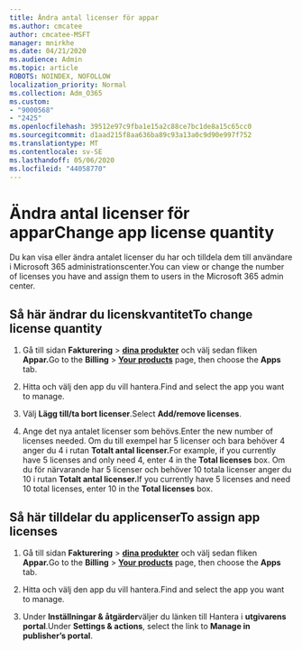 ```yaml
---
title: Ändra antal licenser för appar
ms.author: cmcatee
author: cmcatee-MSFT
manager: mnirkhe
ms.date: 04/21/2020
ms.audience: Admin
ms.topic: article
ROBOTS: NOINDEX, NOFOLLOW
localization_priority: Normal
ms.collection: Adm_O365
ms.custom:
- "9000568"
- "2425"
ms.openlocfilehash: 39512e97c9fba1e15a2c88ce7bc1de8a15c65cc0
ms.sourcegitcommit: d1aad215f8aa636ba89c93a13a0c9d90e997f752
ms.translationtype: MT
ms.contentlocale: sv-SE
ms.lasthandoff: 05/06/2020
ms.locfileid: "44058770"
---
```

# <a name="change-app-license-quantity"></a><span data-ttu-id="b2061-102">Ändra antal licenser för appar</span><span class="sxs-lookup"><span data-stu-id="b2061-102">Change app license quantity</span></span>

<span data-ttu-id="b2061-103">Du kan visa eller ändra antalet licenser du har och tilldela dem till användare i Microsoft 365 administrationscenter.</span><span class="sxs-lookup"><span data-stu-id="b2061-103">You can view or change the number of licenses you have and assign them to users in the Microsoft 365 admin center.</span></span> 

## <a name="to-change-license-quantity"></a><span data-ttu-id="b2061-104">Så här ändrar du licenskvantitet</span><span class="sxs-lookup"><span data-stu-id="b2061-104">To change license quantity</span></span>

1. <span data-ttu-id="b2061-105">Gå till sidan **Fakturering** > **[dina produkter](https://go.microsoft.com/fwlink/p/?linkid=842054)** och välj sedan fliken **Appar.**</span><span class="sxs-lookup"><span data-stu-id="b2061-105">Go to the **Billing** > **[Your products](https://go.microsoft.com/fwlink/p/?linkid=842054)** page, then choose the **Apps** tab.</span></span>

2. <span data-ttu-id="b2061-106">Hitta och välj den app du vill hantera.</span><span class="sxs-lookup"><span data-stu-id="b2061-106">Find and select the app you want to manage.</span></span>  

3. <span data-ttu-id="b2061-107">Välj **Lägg till/ta bort licenser**.</span><span class="sxs-lookup"><span data-stu-id="b2061-107">Select **Add/remove licenses**.</span></span>

4. <span data-ttu-id="b2061-108">Ange det nya antalet licenser som behövs.</span><span class="sxs-lookup"><span data-stu-id="b2061-108">Enter the new number of licenses needed.</span></span> <span data-ttu-id="b2061-109">Om du till exempel har 5 licenser och bara behöver 4 anger du 4 i rutan **Totalt antal licenser.**</span><span class="sxs-lookup"><span data-stu-id="b2061-109">For example, if you currently have 5 licenses and only need 4, enter 4 in the **Total licenses** box.</span></span> <span data-ttu-id="b2061-110">Om du för närvarande har 5 licenser och behöver 10 totala licenser anger du 10 i rutan **Totalt antal licenser.**</span><span class="sxs-lookup"><span data-stu-id="b2061-110">If you currently have 5 licenses and need 10 total licenses, enter 10 in the **Total licenses** box.</span></span>

## <a name="to-assign-app-licenses"></a><span data-ttu-id="b2061-111">Så här tilldelar du applicenser</span><span class="sxs-lookup"><span data-stu-id="b2061-111">To assign app licenses</span></span>

1. <span data-ttu-id="b2061-112">Gå till sidan **Fakturering** > **[dina produkter](https://go.microsoft.com/fwlink/p/?linkid=842054)** och välj sedan fliken **Appar.**</span><span class="sxs-lookup"><span data-stu-id="b2061-112">Go to the **Billing** > **[Your products](https://go.microsoft.com/fwlink/p/?linkid=842054)** page, then choose the **Apps** tab.</span></span>

2. <span data-ttu-id="b2061-113">Hitta och välj den app du vill hantera.</span><span class="sxs-lookup"><span data-stu-id="b2061-113">Find and select the app you want to manage.</span></span>  

3. <span data-ttu-id="b2061-114">Under **Inställningar & åtgärder**väljer du länken till Hantera i **utgivarens portal**.</span><span class="sxs-lookup"><span data-stu-id="b2061-114">Under **Settings & actions**, select the link to **Manage in publisher’s portal**.</span></span>